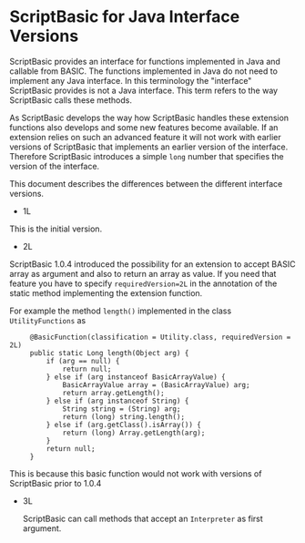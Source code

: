 # ScriptBasic for Java Interface Versions

ScriptBasic provides an interface for functions implemented in Java and callable 
from BASIC. The functions
implemented in Java do not need to implement any Java interface. In this terminology the
"interface" ScriptBasic provides is not a Java
interface. This term refers to the way ScriptBasic calls these methods.

As ScriptBasic develops the way how ScriptBasic handles these extension functions also develops and some new
features become available. If an extension relies on such an advanced feature
it will not work with earlier versions of ScriptBasic that implements an earlier version of the interface.
Therefore ScriptBasic introduces a simple `long` number that specifies the version of the interface.

This document describes the differences between the different interface versions.  

* 1L

 This is the initial version.
 
* 2L

 ScriptBasic 1.0.4 introduced the possibility for an extension to accept BASIC
 array as argument and also to
 return an array as value. If you need that feature you have to
 specify `requiredVersion=2L` in the
 annotation of the static method implementing the extension function.
 
 For example the method `length()` implemented in the class `UtilityFunctions` as
 
```
     @BasicFunction(classification = Utility.class, requiredVersion = 2L)
     public static Long length(Object arg) {
         if (arg == null) {
             return null;
         } else if (arg instanceof BasicArrayValue) {
             BasicArrayValue array = (BasicArrayValue) arg;
             return array.getLength();
         } else if (arg instanceof String) {
             String string = (String) arg;
             return (long) string.length();
         } else if (arg.getClass().isArray()) {
             return (long) Array.getLength(arg);
         }
         return null;
     }
```

This is because this basic function would not work with versions of ScriptBasic prior to
1.0.4

* 3L

  ScriptBasic can call methods that accept an `Interpreter` as first argument.